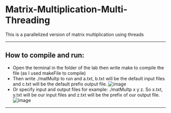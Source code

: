 # Matrix-Multiplication-Multi-Threading
This is a parallelized version of matrix multiplication using threads

---
## How to compile and  run:
- Open the terminal in the folder of the lab then write make to compile the file (as I used makeFile to compile)
- Then write ./matMultp to run and a.txt, b.txt will be the default input files and c.txt will be the default prefix output file.
![image](https://user-images.githubusercontent.com/96799025/226753496-beec0e7d-a897-4de5-8bf0-d9c150b0d47f.png)
- Or specify input and output files for example: ./matMultp x y z. So x.txt, y.txt will be our input files and z.txt will be the prefix of our output file.
![image](https://user-images.githubusercontent.com/96799025/226753540-51f4d69c-464f-4478-b90b-037aa462ab8b.png)
---
